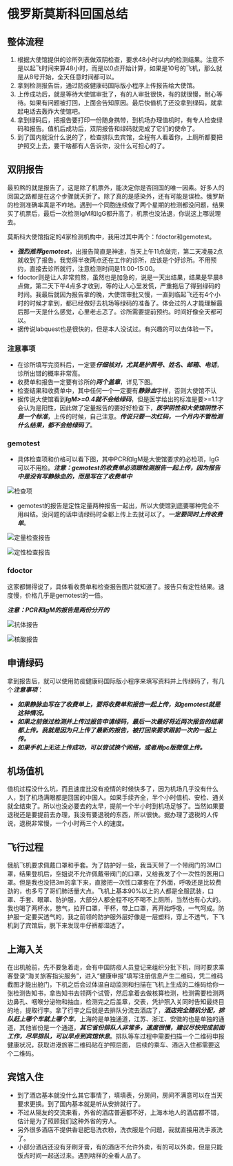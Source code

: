 # 俄罗斯莫斯科回国总结

## 整体流程
1. 根据大使馆提供的诊所列表做双阴检查，要求48小时以内的检测结果。注意不是以起飞时间来算48小时，而是以0点开始计算，如果是10号的飞机，那么就是从8号开始，全天任意时间都可以。
2. 拿到检测报告后，通过防疫健康码国际版小程序上传报告给大使馆。
3. 上传成功后，就是等待大使馆审批了，有的人审批很快，有的就很慢，耐心等待。如果有问题被打回，上面会告知原因。最后快值机了还没拿到绿码，就拿起电话去轰炸大使馆吧。
4. 拿到绿码后，把报告要打印一份随身携带，到机场办理值机时，有专人检查绿码和报告。值机后成功后，双阴报告和绿码就完成了它们的使命了。
5. 到了国内就没什么说的了，检查排队去宾馆，全程有人看着你，上厕所都要把护照交上去，要干啥都有人告诉你，没什么可担心的了。
## 双阴报告
最煎熬的就是报告了，这是除了机票外，能决定你是否回国的唯一因素。好多人的回国之路都是在这个步骤就夭折了。除了真的是感染外，还有可能是误检。俄罗斯的检测准确率真是不咋地。遇到一个同胞连续做了两个星期的检测都没问题，结果买了机票后，最后一次检测IgM和IgG都升高了，机票也没法退，你说这上哪说理去。

莫斯科大使馆指定的4家检测机构中，我用过其中两个：fdoctor和gemotest。

* ***强烈推荐gemotest***，出报告简直是神速，当天上午11点做完，第二天凌晨2点就收到了报告。我觉得半夜两点还在工作的诊所，应该是个好诊所。不用预约，直接去诊所就行，注意检测时间是11:00-15:00。
* fdoctor则是让人非常煎熬，虽然也是加急的，说是一天出结果，结果是早晨8点做，第二天下午4点多才收到，等的让人心里发慌，严重拖后了得到绿码的时间。我最后就因为报告拿的晚，大使馆审批又慢，一直到临起飞还有4个小时的时候才拿到，都已经做好去机场等绿码的准备了。体会过的人才能理解最后那一天是什么感觉，心里老忐忑了。诊所需要提前预约。时间好像全天都可以。
* 据传说labquest也是很快的，但是本人没试过。有兴趣的可以去体验一下。

### 注意事项
* 在诊所填写完资料后，一定要***仔细核对，尤其是护照号、姓名、邮箱、电话***，诊所出错的概率非常高。
* 收费单和报告一定要有诊所的***两个盖章***，详见下图。
* 检查结果和收费单中，其中任何一个一定要有***静脉血***字样，否则大使馆不认
* 据传说大使馆看到***IgM>=0.4就不会给绿码***，但是医学给出的标准是要>=1.1才会认为是阳性，因此做了定量报告的要好好检查下，***医学阴性和大使馆阴性不是一个标准***，上传的时候，自己注意。***传说只要一次红码，一个月内不管检测什么结果，都不会给绿码了***。

### gemotest
* 具体检查项和价格可以看下图，其中PCR和IgM是大使馆要求的必检项，IgG可以不用检。***注意：gemotest的收费单必须跟检测报告一起上传，因为报告中是没有写静脉血的，而是写在了收费单中***

![检查项](image/gemotest/invoice.jpg)

* gemotest的报告是定性定量两种报告一起出，所以大使馆到底要哪种完全不用纠结。没问题的话申请绿码时全都上传上去就可以了。***一定要同时上传收费单***。

![定量检查报告](image/gemotest/igmpcr_num.jpg)

![定性检查报告](image/gemotest/igmpcr.jpg)

### fdoctor
这家都懒得说了，具体看收费单和检查报告图片就知道了。报告只有定性结果。速度慢，价格几乎是gemotest的一倍。

***注意：PCR和IgM的报告是两份分开的***

![抗体报告](image/fdoctor/igmigg.jpg)

![核酸报告](image/fdoctor/pcr_R.jpg)

## 申请绿码
拿到报告后，就可以使用防疫健康码国际版小程序来填写资料并上传绿码了，有几个***注意事项***：
* ***如果静脉血写在了收费单上，要将收费单和报告一起上传，如gemotest就是这种情况。***
* ***如果之前做过检测并上传过报告申请绿码，最后一次最好将近两次报告的结果都上传。我就是因为只上传了最新的报告，被打回来要求跟前一次的一起上传。***    
* ***如果手机上无法上传成功，可以尝试换个网络，或者用pc版微信上传。***
## 机场值机
值机过程没什么坑，而且速度比没有疫情的时候快多了，因为机场几乎没有什么人，到了机场满眼都是回国的中国人。如果手续齐全，半个小时值机、安检、通关就全结束了。所以也没必要去的太早，提前一个半小时到机场足够了。当然如果要退税还是要提前去办理，我没有要退税的东西，所以很快。据办理了退税的人传说，退税非常慢，一个小时两三个人的速度。
## 飞行过程
俄航飞机要求佩戴口罩和手套。为了防护好一些，我当天带了一个带阀门的3M口罩，结果登机后，空姐说不允许佩戴带阀门的口罩，又给我发了个一次性的医用口罩。但是我也没把3m的拿下来，直接把一次性口罩套在了外面，呼吸还是比较费劲的，也多亏了哥们肺活量大点。飞机上基本90%以上的人都是全服武装，口罩、手套、眼罩、防护服，大部分人都全程不吃不喝不上厕所，当然也有心大的。我也喝了两杯水，憋气，拉开口罩，干杯，带上口罩，再开始呼吸，一气呵成。防护服一定要买透气的，我之前领的防护服外层好像是一层塑料，穿上不透气，下飞机到了宾馆后，脱下来发现牛仔裤都湿透了。
## 上海入关
在出机舱前，先不要急着走，会有中国防疫人员登记来组织分批下机，同时要求乘客登录“海关旅客指尖服务”，进入“健康申报”填写注册信息产生二维码，凭二维码截图才能出舱门，下机之后会过体温自动监测和扫描在飞机上生成的二维码给你一张检测告知书，拿告知书去领两个试管，然后拿着去做核算检测，检测需要检测两边鼻孔、咽喉分泌物和抽血，检测完之后盖章，交表，凭护照入关同时告知最终目的地，提取行李。拿了行李之后就是去排队分流去酒店了，***酒店完全随机分配，排队赶上哪个车就上哪个车***，上海的是单独通道，江苏、浙江、安徽的也是单独的通道，其他省份是一个通道，***其它省份排队人非常多，速度很慢，建议尽快完成前面工作，尽早排队，可以早点到宾馆休息***。排队等车过程中需要扫描一个二维码申报健康状况，获取进港旅客二维码贴在护照后面， 后续的乘车、酒店入住都需要这个二维码。
## 宾馆入住
* 到了酒店基本就没什么其它事情了，填填表，分房间，房间不满意可以在当天要求更换。到了国内基本就是听从安排就行了。
* 不过从隔友的交流来看，外省的酒店普遍都不好，上海本地人的酒店都不错，估计是为了照顾我们这种外省的穷人。
* 另外很多酒店不提供香皂肥皂洗衣粉，洗衣服是个问题，我就直接用洗手液洗了。
* 小部分酒店还没有牙刷牙膏，有的酒店不允许外卖，有的可以外卖，但是只能饭点时间一起送过来。遇到啥样的全看人品了。
